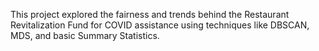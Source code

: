 This project explored the fairness and trends behind the Restaurant Revitalization Fund for COVID assistance using techniques like DBSCAN, MDS, and basic Summary Statistics.
